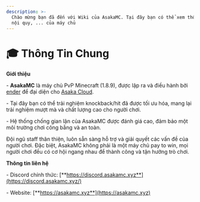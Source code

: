 ```yaml
---
description: >-
  Chào mừng bạn đã đến với Wiki của AsakaMC. Tại đây bạn có thể xem thông tin,
  nội quy, ... của máy chủ
---
```


# 🎓 Thông Tin Chung

**Giới thiệu**

\- **AsakaMC** là máy chủ PvP Minecraft (1.8.9), được lập ra và điều hành bởi [ender](https://e-z.bio/notender) để đại diện cho [Asaka Cloud](https://asakacloud.vn/).&#x20;

\- Tại đây bạn có thể trải nghiệm knockback/hit đã được tối ưu hóa, mang lại trải nghiệm mượt mà và chất lượng cao cho người chơi.

\- Hệ thống chống gian lận của AsakaMC được đánh giá cao, đảm bảo một môi trường chơi công bằng và an toàn.

Đội ngũ staff thân thiện, luôn sẵn sàng hỗ trợ và giải quyết các vấn đề của người chơi. Đặc biệt, AsakaMC không phải là một máy chủ pay to win, mọi người chơi đều có cơ hội ngang nhau để thành công và tận hưởng trò chơi.



**Thông tin liên hệ**

\- Discord chính thức: [**https://discord.asakamc.xyz**](https://discord.asakamc.xyz/)

\- Website: [**https://asakamc.xyz**](https://asakamc.xyz)
